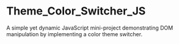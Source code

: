 # Theme_Color_Switcher_JS
A simple yet dynamic JavaScript mini-project demonstrating DOM manipulation by implementing a color theme switcher.
